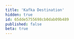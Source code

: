 ```yaml
---
title: 'Kafka Destination'
hidden: true
id: 65dde5755698cb0dab09b489
published: false
beta: true
---
```


